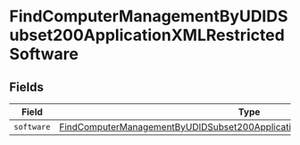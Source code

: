 # FindComputerManagementByUDIDSubset200ApplicationXMLRestrictedSoftware


## Fields

| Field                                                                                                                                                                                     | Type                                                                                                                                                                                      | Required                                                                                                                                                                                  | Description                                                                                                                                                                               |
| ----------------------------------------------------------------------------------------------------------------------------------------------------------------------------------------- | ----------------------------------------------------------------------------------------------------------------------------------------------------------------------------------------- | ----------------------------------------------------------------------------------------------------------------------------------------------------------------------------------------- | ----------------------------------------------------------------------------------------------------------------------------------------------------------------------------------------- |
| `software`                                                                                                                                                                                | [FindComputerManagementByUDIDSubset200ApplicationXMLRestrictedSoftwareSoftware](../../models/operations/findcomputermanagementbyudidsubset200applicationxmlrestrictedsoftwaresoftware.md) | :heavy_minus_sign:                                                                                                                                                                        | N/A                                                                                                                                                                                       |